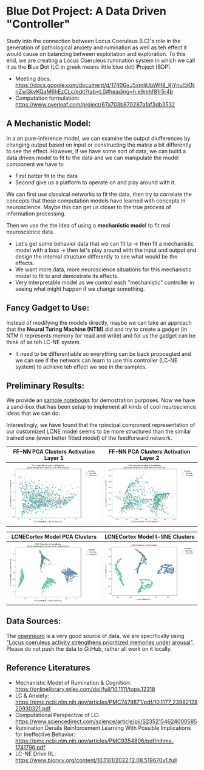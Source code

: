 # Blue Dot Project: A Data Driven "Controller"
Study into the connection between Locus Coeruleus (LC)'s role in the generation of pathological anxiety and rumination as well as teh effect it would cause on balancing between exploitation and exploration. To this end, we are creating a Locus Coeruleus rumination system in which we call it as the **B**lue **D**ot (LC in greek means little blue dot) **P**roject (BDP).
- Meeting docs: https://docs.google.com/document/d/1740GxJ5xmIjUbWH8_RjYnuI5KNnZwGkvKQaM6hEzCLc/edit?tab=t.0#heading=h.e9mhf81r5r4b
- Computation formulation: https://www.overleaf.com/project/67a703b870287a1af3db3532

## A Mechanistic Model:
In a an pure-inference model, we can examine the output diufferences by changing output based on input or constructing the matrix a bit differently to see the effect. However, if we have some sort of data, we can build a data driven model to fit to the data and we can manipulate the model component we have to
- First better fit to the data
- Second give us a platform to operate on and play around with it.

We can first use classical networks to fit the data, then try to correlate the concepts that these computation models have learned with concepts in neuroscience. Maybe this can get us closer to the true process of information processing.

Then we use the the idea of using a **mechanistic model** to fit real neuroscience data.
- Let's get some behavior data that we can fit to -> then fit a mechanistic model with a loss -> then let's play around with the input and output and design the internal structure differently to see what would be the effects.
- We want more data, more neuroscience situations for this mechanistic model to fit to and demostrate its effects.
- Very interpretable model as we control each "mechanistic" controller in seeing what might happen if we change something.

## Fancy Gadget to Use:
Instead of modifying the models directly, maybe we can take an approach that the **Neural Turing Machine (NTM)** did and try to create a gadget (in NTM it represents memory for read and write) and for us the gadget can be think of as teh LC-NE system.
- It need to be differentiable so everything can be back propoagted and we can see if the network can learn to use this controller (LC-NE system) to achieve  teh effect we see in the samples.

## Preliminary Results:
We provide an [sample notebook](https://github.com/KevinBian107/Blue-Dot-Project/blob/main/simulate.ipynb)s for demostration purposes. Now  we have a sand-box that has been setup  to implement all kinds of cool neuroscience ideas that we can do:

Interestingly, we have found that the rpincipal component representation of our customized LCNE model seems to be more structured than the similar trained one (even better fitted model) of the feedforward network.

| FF-NN PCA Clusters Activation Layer 1 | FF-NN PCA Clusters Activation Layer 2 |
|--------------|---------------|
| ![PCA_A1](results/ff_pca1.png) | ![PCA_A2](results/ff_pca2.png) |

| LCNECortex Model PCA Clusters  | LCNECortex Model t-SNE Clusters |
|--------------|---------------|
| ![PCA](results/lc_pca.png) | ![t-SNE](results/lc_tsne.png) |

## Data Sources:
The [openneuro](https://openneuro.org/) is a very good source of data, we are specifically using ["Locus coeruleus activity strengthens prioritized memories under arousal"](https://openneuro.org/datasets/ds002011/versions/1.0.0). Please do not push the data to GitHub, rather all work on it locally.

## Reference Literatures
- Mechanistic Model of Rumination & Cognition: https://onlinelibrary.wiley.com/doi/full/10.1111/tops.12318
- LC & Anxiety: https://pmc.ncbi.nlm.nih.gov/articles/PMC7479871/pdf/10.1177_2398212820930321.pdf 
- Computational Perspective of LC: https://www.sciencedirect.com/science/article/pii/S2352154624000585 
- Rumination Derails Reinforcement Learning With Possible Implications for Ineffective Behavior: https://pmc.ncbi.nlm.nih.gov/articles/PMC9354806/pdf/nihms-1741796.pdf 
- LC-NE Drive RL: https://www.biorxiv.org/content/10.1101/2022.12.08.519670v1.full 
